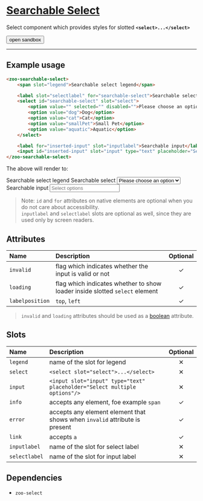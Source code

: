 # [Searchable Select](#searchable-select)

Select component which provides styles for slotted **`<select>...</select>`**

<zoo-button class="sandbox-btn">
	<button type="button" onclick="openSandbox('zoo-select')">open sandbox</button>
</zoo-button>
<template id="zoo-select-template">
	<form>
		<fieldset>
			<legend>Attributes, CSS Custom Properties and slots</legend>
			<zoo-checkbox highlighted>
				<input id="zoo-invalid-select-checkbox-id" slot="checkbox" type="checkbox" data-type="attr" data-attrname="invalid" data-attrboolean="true"/>
				<label for="zoo-invalid-select-checkbox-id" slot="label">Invalid</label>
			</zoo-checkbox>
			<zoo-checkbox highlighted>
				<input id="zoo-loading-select-checkbox-id" slot="checkbox" type="checkbox" data-type="attr" data-attrname="loading" data-attrboolean="true"/>
				<label for="zoo-loading-select-checkbox-id" slot="label">Loading</label>
			</zoo-checkbox>
			<zoo-input>
				<label slot="label">--primary-light CSS Custom Property</label>
				<input slot="input" type="color" data-type="css" data-cssname="--primary-light">
			</zoo-input>
			<zoo-input>
				<label slot="label">--primary-mid CSS Custom Property</label>
				<input slot="input" type="color" data-type="css" data-cssname="--primary-mid">
			</zoo-input>
			<zoo-input>
				<label slot="label">--warning-dark CSS Custom Property</label>
				<input slot="input" type="color" data-type="css" data-cssname="--warning-dark">
			</zoo-input>
			<zoo-input>
				<label slot="label">--warning-mid CSS Custom Property</label>
				<input slot="input" type="color" data-type="css" data-cssname="--warning-mid">
			</zoo-input>
			<zoo-input>
				<label slot="label">Label slot</label>
				<textarea slot="input" data-type="slot" data-slotname="legend"><label slot="legend">Label</label></textarea>
			</zoo-input>
			<zoo-input>
				<label slot="label">Info slot</label>
				<textarea slot="input" data-type="slot" data-slotname="info"><span slot="info">Info</span></textarea>
			</zoo-input>
			<zoo-input>
				<label slot="label">Error slot</label>
				<textarea slot="input" data-type="slot" data-slotname="error"><span slot="error">Error</span></textarea>
			</zoo-input>
			<zoo-input>
				<label slot="label">Link slot</label>
				<textarea slot="input" data-type="slot" data-slotname="link"><a slot="link" href="https://zooplus.github.io/zoo-web-components/" target="about:blank">Forgotten your password?</a></textarea>
			</zoo-input>
		</fieldset>
		<h3>Rendered output</h3>
		<output>
<zoo-searchable-select>
	<label slot="legend">Label</label>
	<select slot="select">
		<option value="value1">Dog</option>
		<option value="value2">Cat</option>
		<option value="value3">Small Pet</option>
		<option value="value4">Aquatic</option>
	</select>
	<a slot="link" href="https://zooplus.github.io/zoo-web-components/" target="about:blank">Forgotten your password?</a>
	<input slot="input" type="text" placeholder="Select options"/>
	<span slot="info">Info</span>
	<span slot="error">Error</span>
</zoo-searchable-select>
		</output>
		<h3>HTML code</h3>
		<pre class=" language-html"><code></code></pre>
	</form>
</template>

***

## Example usage

```HTML
<zoo-searchable-select>
	<span slot="legend">Searchable select legend</span>

	<label slot="selectlabel" for="searchable-select">Searchable select</label>
	<select id="searchable-select" slot="select">
		<option value="" selected="" disabled="">Please choose an option</option>
		<option value="dog">Dog</option>
		<option value="cat">Cat</option>
		<option value="smallPet">Small Pet</option>
		<option value="aquatic">Aquatic</option>
	</select>

	<label for="inserted-input" slot="inputlabel">Searchable input</label>
	<input id="inserted-input" slot="input" type="text" placeholder="Select options"/>
</zoo-searchable-select>
```

The above will render to:

<zoo-searchable-select>
	<span slot="legend">Searchable select legend</span>
	<label slot="selectlabel" for="some-searchable-select-id">Searchable select</label>
	<select id="some-searchable-select-id" slot="select">
		<option value="" selected="" disabled="">Please choose an option</option>
		<option value="dog">Dog</option>
		<option value="cat">Cat</option>
		<option value="smallPet">Small Pet</option>
		<option value="aquatic">Aquatic</option>
	</select>
	<label for="inserted-input" slot="inputlabel">Searchable input</label>
	<input id="inserted-input" slot="input" type="text" placeholder="Select options"/>
</zoo-searchable-select>

> Note: `id` and `for` attributes on native elements are optional when you do not care about accessibility.  
> `inputlabel` and `selectlabel` slots are optional as well, since they are used only by screen readers.

## Attributes

| **Name**        | **Description**                                                             | **Optional** |
| :-------------- | :-------------------------------------------------------------------------- | :----------: |
| `invalid`       | flag which indicates whether the input is valid or not                      |   &#10003;   |
| `loading`       | flag which indicates whether to show loader inside slotted `select` element |   &#10003;   |
| `labelposition` | `top`, `left`                                                               |   &#10003;   |

> `invalid` and `loading` attributes should be used as a [boolean](https://developer.mozilla.org/en-US/docs/Web/HTML/Attributes#Boolean_Attributes) attribute.

## Slots

| **Name**      | **Description**                                                            | **Optional** |
| :------------ | :------------------------------------------------------------------------- | :----------: |
| `legend`      | name of the slot for legend                                                |   &#10005;   |
| `select`      | `<select slot="select">...</select>`                                       |   &#10005;   |
| `input`       | `<input slot="input" type="text" placeholder="Select multiple options"/>`  |   &#10005;   |
| `info`        | accepts any element, foe example `span`                                    |   &#10003;   |
| `error`       | accepts any element element that shows when `invalid` attribute is present |   &#10003;   |
| `link`        | accepts `a`                                                                |   &#10003;   |
| `inputlabel`  | name of the slot for select label                                          |   &#10005;   |
| `selectlabel` | name of the slot for input label                                           |   &#10005;   |

## Dependencies

- `zoo-select`
